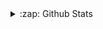 <details>
    <summary>:zap: Github Stats</summary>
    <img align="center" alt="Github Stats" src="https://github-readme-stats-90y9fxgih-cobaltarrena.vercel.app/api?username=Cobaltarrena&show_icons=true&" />
    <img align="center" alt="Top languages" src="https://github-readme-stats-90y9fxgih-cobaltarrena.vercel.app/api/top-langs/?username=Cobaltarrena&layout=compact&theme=dark" />
</details>

